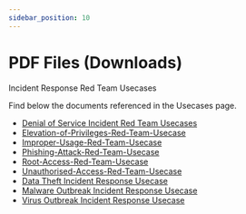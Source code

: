 ```yaml
---
sidebar_position: 10
---
```


# PDF Files (Downloads)

Incident Response Red Team Usecases

Find below the documents referenced in the Usecases page.
- [Denial of Service Incident Red Team Usecases](docs\Denial-of-Service-Red-Team-Usecase.pdf)
- [Elevation-of-Privileges-Red-Team-Usecase](docs\Elevation-of-Privileges-Red-Team-Usecase.pdf)
- [Improper-Usage-Red-Team-Usecase](docs\Improper-Usage-Red-Team-Usecase.pdf)
- [Phishing-Attack-Red-Team-Usecase](docs\Phishing-Attack-Red-Team-Usecase.pdf)
- [Root-Access-Red-Team-Usecase](docs\Root-Access-Red-Team-Usecase.pdf)
- [Unauthorised-Access-Red-Team-Usecase](docs\Unauthorised-Access-Red-Team-Usecase.pdf)
- [Data Theft Incident Response Usecase](docs\Data-Theft-Red-Team-Usecase.pdf)
- [Malware Outbreak Incident Response Usecase](docs\Malware-Outbreak-Red-Team-Usecase.pdf)
- [Virus Outbreak Incident Response Usecase](docs\Virus-Outbreak-Red-Team-Usecase.pdf)
